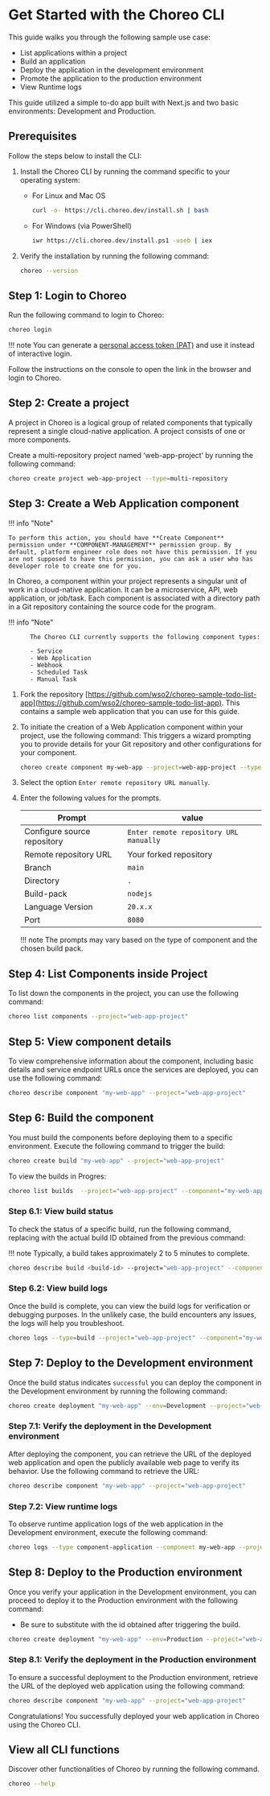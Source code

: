 # Get Started with the Choreo CLI 

This guide walks you through the following sample use case:

- List applications within a project
- Build an application
- Deploy the application in the development environment
- Promote the application to the production environment
- View Runtime logs

This guide utilized a simple to-do app built with Next.js and two basic environments: Development and Production.

## Prerequisites

Follow the steps below to install the CLI:  

1. Install the Choreo CLI by running the command specific to your operating system:

    - For Linux and Mac OS
        ``` sh
        curl -o- https://cli.choreo.dev/install.sh | bash
        ```

    - For Windows (via PowerShell)
        ``` sh
        iwr https://cli.choreo.dev/install.ps1 -useb | iex
        ```

2. Verify the installation by running the following command:

    ``` sh
    choreo --version
    ```

## Step 1: Login to Choreo 

Run the following command to login to Choreo:  

``` bash
choreo login
```

!!! note
    You can generate a [personal access token (PAT)](./manage-authentication-with-personal-access-tokens.md) and use it instead of interactive login. 

Follow the instructions on the console to open the link in the browser and login to Choreo.

## Step 2: Create a project 

A project in Choreo is a logical group of related components that typically represent a single cloud-native application. A project consists of one or more components.

Create a multi-repository project named ‘web-app-project’ by running the following command:

``` sh
choreo create project web-app-project --type=multi-repository
```
## Step 3: Create a Web Application component

!!! info "Note"

    To perform this action, you should have **Create Component** permission under **COMPONENT-MANAGEMENT** permission group. By default, platform engineer role does not have this permission. If you are not supposed to have this permission, you can ask a user who has developer role to create one for you. 

In Choreo, a component within your project represents a singular unit of work in a cloud-native application. It can be a microservice, API, web application, or job/task. Each component is associated with a directory path in a Git repository containing the source code for the program.

!!! info "Note"

          The Choreo CLI currently supports the following component types:

          - Service
          - Web Application
          - Webhook
          - Scheduled Task
          - Manual Task

1. Fork the repository [https://github.com/wso2/choreo-sample-todo-list-app](https://github.com/wso2/choreo-sample-todo-list-app). This contains a sample web application that you can use for this guide. 

2. To initiate the creation of a Web Application component within your project, use the following command:
This triggers a wizard prompting you to provide details for your Git repository and other configurations for your component.

    ``` sh
    choreo create component my-web-app --project=web-app-project --type=webApp
    ```

3. Select the option `Enter remote repository URL manually`.
4. Enter the following values for the prompts.

    | Prompt                      | value                                  |
    |-----------------------------|----------------------------------------|
    | Configure source repository | `Enter remote repository URL manually` |
    | Remote repository URL       | Your forked repository                       |
    | Branch                      | `main`                                 |
    | Directory                   | `. `                                   |
    | Build-pack                  | `nodejs`                               |
    | Language Version            | `20.x.x`                               |
    | Port                        | `8080`                                 |
    
    !!! note
        The prompts may vary based on the type of component and the chosen build pack. 

## Step 4: List Components inside Project

To list down the components in the project, you can use the following command:

``` sh
choreo list components --project="web-app-project"
```

## Step 5: View component details

To view comprehensive information about the component, including basic details and service endpoint URLs once the services are deployed, you can use the following command:

``` sh
choreo describe component "my-web-app" --project="web-app-project"
```

## Step 6: Build the component

You must build the components before deploying them to a specific environment. Execute the following command to trigger the build:

``` sh
choreo create build "my-web-app" --project="web-app-project"
```

To view the builds in Progres:

```sh
choreo list builds  --project="web-app-project" --component="my-web-app"
```

### Step 6.1: View build status

To check the status of a specific build, run the following command, replacing <build-id> with the actual build ID obtained from the previous command:

!!! note 
    Typically, a build takes approximately 2 to 5 minutes to complete.

``` sh
choreo describe build <build-id> --project="web-app-project" --component="my-web-app"
```

### Step 6.2: View build logs

Once the build is complete, you can view the build logs for verification or debugging purposes. In the unlikely case, the build encounters any issues, the logs will help you troubleshoot.

``` sh
choreo logs --type=build --project="web-app-project" --component="my-web-app" --deployment-track="main" --build-id=<build_id>
```

## Step 7: Deploy to the Development environment

Once the build status indicates `successful` you can deploy the component in the Development environment by running the following command:

``` sh
choreo create deployment "my-web-app" --env=Development --project="web-app-project" --build-id=<build-id>
```

### Step 7.1: Verify the deployment in the Development environment

After deploying the component, you can retrieve the URL of the deployed web application and open the publicly available web page to verify its behavior. Use the following command to retrieve the URL:

``` bash
choreo describe component "my-web-app" --project="web-app-project"
```

### Step 7.2: View runtime logs

To observe runtime application logs of the web application in the Development environment, execute the following command:

``` sh
choreo logs --type component-application --component my-web-app --project web-app-project --env Development --follow
```

## Step 8: Deploy to the Production environment

Once you verify your application in the Development environment, you can proceed to deploy it to the Production environment with the following command: 

- Be sure to substitute <build-id> with the id obtained after triggering the build.

``` sh
choreo create deployment "my-web-app" --env=Production --project="web-app-project" --build-id=<build-id>
```

### Step 8.1: Verify the deployment in the Production environment

To ensure a successful deployment to the Production environment, retrieve the URL of the deployed web application using the following command:

``` sh
choreo describe component "my-web-app" --project="web-app-project"
``` 

Congratulations! You successfully deployed your web application in Choreo using the Choreo CLI. 

## View all CLI functions

Discover other functionalities of Choreo by running the following command.

``` sh
choreo --help
```
